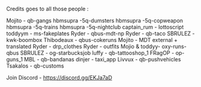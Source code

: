 Credits goes to all those people :

Mojito - qb-gangs hbmsupra -5q-dumsters hbmsupra -5q-copweapon hbmsupra -5q-trains hbmsupra -5q-nightclub captain_rum - lottoscript toddyym - ms-fakeplates Ryder - qbus-mdt-np Ryder - qb-taco SBRULEZ - kwk-boombox Thibodeaux - qbus-cokeruns Mojito - MDT external + translated Ryder - drp_clothes Ryder - outfits Mojio & toddyy- oxy-runs-qbus SBRULEZ - og-starbucksjob luffy - qb-tattooshop_1 FRagOP - op-guns_1 MBL - qb-bandanas dinjer - taxi_app Livvux - qb-pushvehicles Tsakalos - qb-customs

Join Discord - https://discord.gg/EKJa7aD
